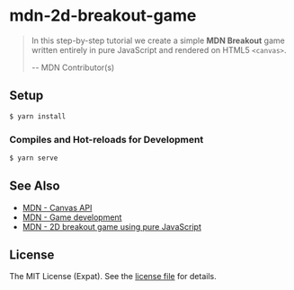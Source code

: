 mdn-2d-breakout-game
====================
> In this step-by-step tutorial we create a simple **MDN Breakout** game written
> entirely in pure JavaScript and rendered on HTML5 `<canvas>`.
>
> -- MDN Contributor(s)

Setup
-----

```sh
$ yarn install
```

### Compiles and Hot-reloads for Development

```sh
$ yarn serve
```

See Also
--------
- [MDN - Canvas API](https://developer.mozilla.org/en-US/docs/Web/API/Canvas_API)
- [MDN - Game development](https://developer.mozilla.org/en-US/docs/Games)
- [MDN - 2D breakout game using pure JavaScript](https://developer.mozilla.org/en-US/docs/Games/Tutorials/2D_Breakout_game_pure_JavaScript)

License
-------
The MIT License (Expat). See the [license file](LICENSE) for details.
